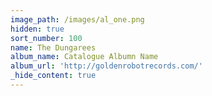 ```yaml
---
image_path: /images/al_one.png
hidden: true
sort_number: 100
name: The Dungarees
album_name: Catalogue Albumn Name
album_url: 'http://goldenrobotrecords.com/'
_hide_content: true
---
```

